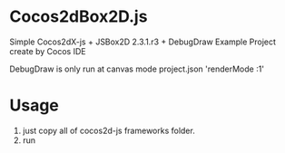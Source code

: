 Cocos2dBox2D.js
===============

Simple Cocos2dX-js + JSBox2D 2.3.1.r3 + DebugDraw Example
Project create by Cocos IDE

DebugDraw is only run at canvas mode
project.json 'renderMode :1'

Usage
==========
1. just copy all of cocos2d-js frameworks folder.
2. run

